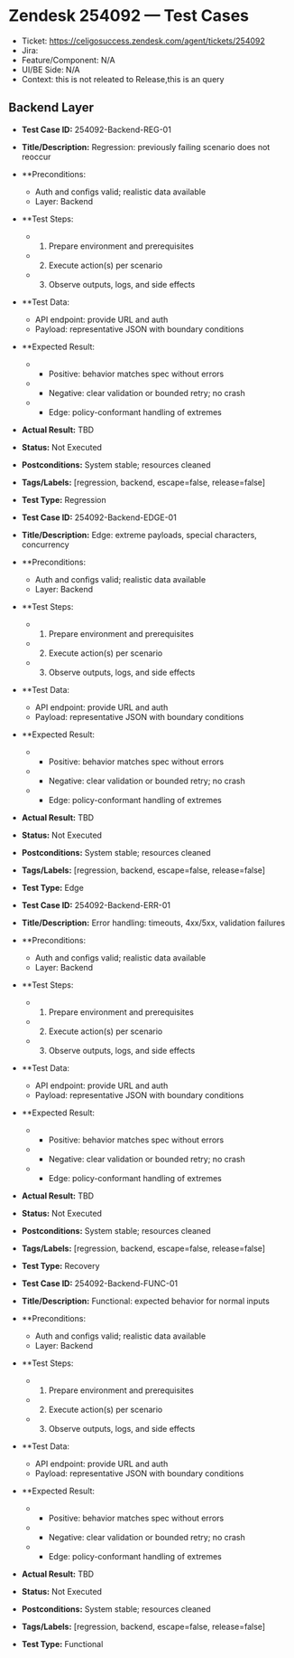 # Zendesk 254092 — Test Cases
- Ticket: https://celigosuccess.zendesk.com/agent/tickets/254092
- Jira: 
- Feature/Component: N/A
- UI/BE Side: N/A
- Context: this is not releated to Release,this is an query

## Backend Layer
- **Test Case ID:** 254092-Backend-REG-01
- **Title/Description:** Regression: previously failing scenario does not reoccur
- **Preconditions:
  - Auth and configs valid; realistic data available
  - Layer: Backend
- **Test Steps:
  - 1) Prepare environment and prerequisites
  - 2) Execute action(s) per scenario
  - 3) Observe outputs, logs, and side effects
- **Test Data:
  - API endpoint: provide URL and auth
  - Payload: representative JSON with boundary conditions
- **Expected Result:
  - - Positive: behavior matches spec without errors
  - - Negative: clear validation or bounded retry; no crash
  - - Edge: policy-conformant handling of extremes
- **Actual Result:** TBD
- **Status:** Not Executed
- **Postconditions:** System stable; resources cleaned
- **Tags/Labels:** [regression, backend, escape=false, release=false]
- **Test Type:** Regression

- **Test Case ID:** 254092-Backend-EDGE-01
- **Title/Description:** Edge: extreme payloads, special characters, concurrency
- **Preconditions:
  - Auth and configs valid; realistic data available
  - Layer: Backend
- **Test Steps:
  - 1) Prepare environment and prerequisites
  - 2) Execute action(s) per scenario
  - 3) Observe outputs, logs, and side effects
- **Test Data:
  - API endpoint: provide URL and auth
  - Payload: representative JSON with boundary conditions
- **Expected Result:
  - - Positive: behavior matches spec without errors
  - - Negative: clear validation or bounded retry; no crash
  - - Edge: policy-conformant handling of extremes
- **Actual Result:** TBD
- **Status:** Not Executed
- **Postconditions:** System stable; resources cleaned
- **Tags/Labels:** [regression, backend, escape=false, release=false]
- **Test Type:** Edge

- **Test Case ID:** 254092-Backend-ERR-01
- **Title/Description:** Error handling: timeouts, 4xx/5xx, validation failures
- **Preconditions:
  - Auth and configs valid; realistic data available
  - Layer: Backend
- **Test Steps:
  - 1) Prepare environment and prerequisites
  - 2) Execute action(s) per scenario
  - 3) Observe outputs, logs, and side effects
- **Test Data:
  - API endpoint: provide URL and auth
  - Payload: representative JSON with boundary conditions
- **Expected Result:
  - - Positive: behavior matches spec without errors
  - - Negative: clear validation or bounded retry; no crash
  - - Edge: policy-conformant handling of extremes
- **Actual Result:** TBD
- **Status:** Not Executed
- **Postconditions:** System stable; resources cleaned
- **Tags/Labels:** [regression, backend, escape=false, release=false]
- **Test Type:** Recovery

- **Test Case ID:** 254092-Backend-FUNC-01
- **Title/Description:** Functional: expected behavior for normal inputs
- **Preconditions:
  - Auth and configs valid; realistic data available
  - Layer: Backend
- **Test Steps:
  - 1) Prepare environment and prerequisites
  - 2) Execute action(s) per scenario
  - 3) Observe outputs, logs, and side effects
- **Test Data:
  - API endpoint: provide URL and auth
  - Payload: representative JSON with boundary conditions
- **Expected Result:
  - - Positive: behavior matches spec without errors
  - - Negative: clear validation or bounded retry; no crash
  - - Edge: policy-conformant handling of extremes
- **Actual Result:** TBD
- **Status:** Not Executed
- **Postconditions:** System stable; resources cleaned
- **Tags/Labels:** [regression, backend, escape=false, release=false]
- **Test Type:** Functional

